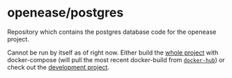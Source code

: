 openease/postgres
================

Repository which contains the postgres database code for the openease project.

Cannot be run by itself as of right now. Either build the [whole project](https://github.com/ease-crc/openease) with docker-compose (will pull the most recent docker-build from [`docker-hub`](https://hub.docker.com/r/openease/postgres)) or check out the [development project](https://github.com/navidJadid/openease_webserver_development).
